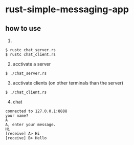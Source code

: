 # rust-simple-messaging-app

## how to use
1. 
```
$ rustc chat_server.rs
$ rustc chat_client.rs
```
2.  acctivate a server
```
$ ./chat_server.rs
```
3.  acctivate clients (on other terminals than the server)
```
$ ./chat_client.rs
```

4. chat
```
connected to 127.0.0.1:8888
your name?
A
A, enter your message.
Hi
[receive] A> Hi
[receive] B> Hello
```